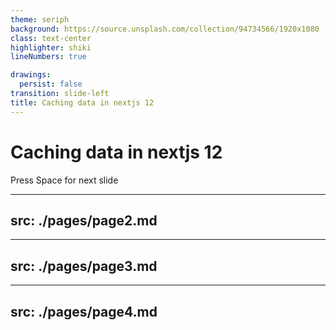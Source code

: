 ```yaml
---
theme: seriph
background: https://source.unsplash.com/collection/94734566/1920x1080
class: text-center
highlighter: shiki
lineNumbers: true

drawings:
  persist: false
transition: slide-left
title: Caching data in nextjs 12
---
```


# Caching data in nextjs 12

<div class="pt-12">
  <span @click="$slidev.nav.next" class="px-2 py-1 rounded cursor-pointer" hover="bg-white bg-opacity-10">
    Press Space for next slide <carbon:arrow-right class="inline"/>
  </span>
</div>
<!--
 <div class="abs-br m-6 flex gap-2">
  <button @click="$slidev.nav.openInEditor()" title="Open in Editor" class="text-xl slidev-icon-btn opacity-50 !border-none !hover:text-white">
    <carbon:edit />
  </button>
  <a href="https://github.com/slidevjs/slidev" target="_blank" alt="GitHub"
    class="text-xl slidev-icon-btn opacity-50 !border-none !hover:text-white">
    <carbon-logo-github />
  </a>
</div>  -->


---
src: ./pages/page2.md
---

---
src: ./pages/page3.md
---

---
src: ./pages/page4.md
---

